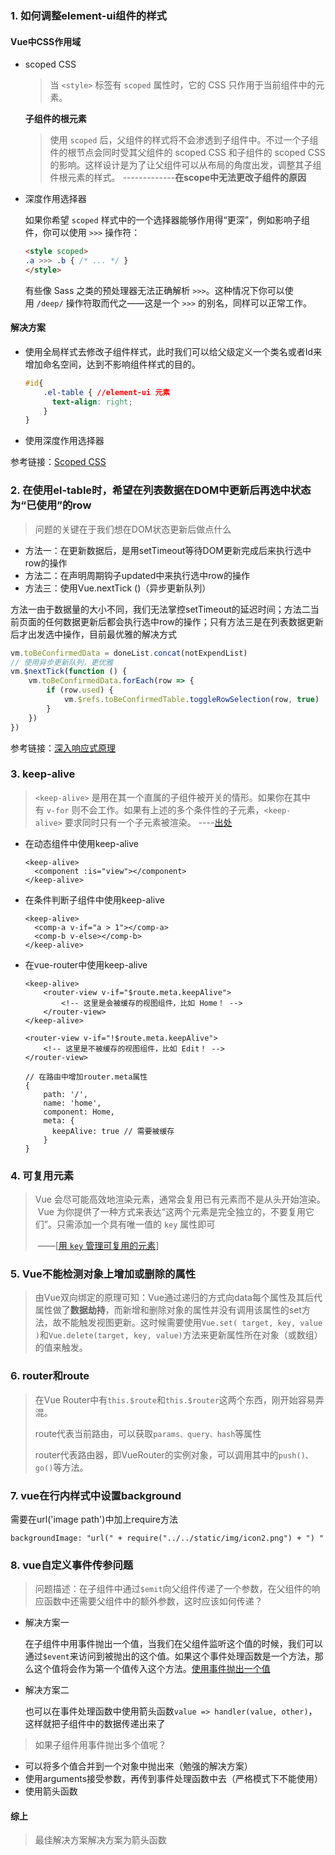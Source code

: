### 1. 如何调整element-ui组件的样式

#### Vue中CSS作用域

- scoped CSS

  > 当 `<style>` 标签有 `scoped` 属性时，它的 CSS 只作用于当前组件中的元素。 

  **子组件的根元素**

  > 使用 `scoped` 后，父组件的样式将不会渗透到子组件中。不过一个子组件的根节点会同时受其父组件的 scoped CSS 和子组件的 scoped CSS 的影响。这样设计是为了让父组件可以从布局的角度出发，调整其子组件根元素的样式。 -------------**在scope中无法更改子组件的原因**

- 深度作用选择器

  如果你希望 `scoped` 样式中的一个选择器能够作用得“更深”，例如影响子组件，你可以使用 `>>>` 操作符： 

  ```html
  <style scoped>
  .a >>> .b { /* ... */ }
  </style>
  ```

  有些像 Sass 之类的预处理器无法正确解析 `>>>`。这种情况下你可以使用 `/deep/` 操作符取而代之——这是一个 `>>>` 的别名，同样可以正常工作。

#### 解决方案

- 使用全局样式去修改子组件样式，此时我们可以给父级定义一个类名或者Id来增加命名空间，达到不影响组件样式的目的。 

  ```css
  #id{ 
      .el-table { //element-ui 元素
        text-align: right;
      }
  }
  ```

- 使用深度作用选择器

参考链接：[Scoped CSS](https://vue-loader.vuejs.org/zh/guide/scoped-css.html)



### 2. 在使用el-table时，希望在列表数据在DOM中更新后再选中状态为“已使用”的row

> 问题的关键在于我们想在DOM状态更新后做点什么

- 方法一：在更新数据后，是用setTimeout等待DOM更新完成后来执行选中row的操作
- 方法二：在声明周期钩子updated中来执行选中row的操作
- 方法三：使用Vue.nextTick ()（异步更新队列）

方法一由于数据量的大小不同，我们无法掌控setTimeout的延迟时间；方法二当前页面的任何数据更新后都会执行选中row的操作；只有方法三是在列表数据更新后才出发选中操作，目前最优雅的解决方式

```javascript
vm.toBeConfirmedData = doneList.concat(notExpendList)
// 使用异步更新队列，更优雅
vm.$nextTick(function () {
    vm.toBeConfirmedData.forEach(row => {
        if (row.used) {
            vm.$refs.toBeConfirmedTable.toggleRowSelection(row, true)
        }
    })
})
```

参考链接：[深入响应式原理](https://cn.vuejs.org/v2/guide/reactivity.html)

### 3. keep-alive

> `<keep-alive>` 是用在其一个直属的子组件被开关的情形。如果你在其中有 `v-for` 则不会工作。如果有上述的多个条件性的子元素，`<keep-alive>` 要求同时只有一个子元素被渲染。 ----[出处](https://cn.vuejs.org/v2/api/#keep-alive)

- 在动态组件中使用keep-alive

  ```vue
  <keep-alive>
    <component :is="view"></component>
  </keep-alive>
  ```

- 在条件判断子组件中使用keep-alive

  ```vue
  <keep-alive>
    <comp-a v-if="a > 1"></comp-a>
    <comp-b v-else></comp-b>
  </keep-alive>
  ```

- 在vue-router中使用keep-alive

  ```vue
  <keep-alive>
      <router-view v-if="$route.meta.keepAlive">
          <!-- 这里是会被缓存的视图组件，比如 Home！ -->
      </router-view>
  </keep-alive>
  
  <router-view v-if="!$route.meta.keepAlive">
      <!-- 这里是不被缓存的视图组件，比如 Edit！ -->
  </router-view>
  
  // 在路由中增加router.meta属性
  {
      path: '/',
      name: 'home',
      component: Home,
      meta: {
        keepAlive: true // 需要被缓存
      }
  }
  ```


### 4. 可复用元素

> Vue 会尽可能高效地渲染元素，通常会复用已有元素而不是从头开始渲染。  Vue 为你提供了一种方式来表达“这两个元素是完全独立的，不要复用它们”。只需添加一个具有唯一值的 `key` 属性即可 
>
> ​									——[[用 `key` 管理可复用的元素](https://cn.vuejs.org/v2/guide/conditional.html#%E7%94%A8-key-%E7%AE%A1%E7%90%86%E5%8F%AF%E5%A4%8D%E7%94%A8%E7%9A%84%E5%85%83%E7%B4%A0)]



 ### 5. Vue不能检测对象上增加或删除的属性

>由Vue双向绑定的原理可知：Vue通过递归的方式向data每个属性及其后代属性做了**数据劫持**，而新增和删除对象的属性并没有调用该属性的set方法，故不能触发视图更新。这时候需要使用`Vue.set( target, key, value )`和`Vue.delete(target, key, value)`方法来更新属性所在对象（或数组）的值来触发。



### 6. router和route

> 在Vue Router中有`this.$route`和`this.$router`这两个东西，刚开始容易弄混。
>
> route代表当前路由，可以获取`params、query、hash`等属性
>
> router代表路由器，即VueRouter的实例对象，可以调用其中的`push()、go()`等方法。

### 7. vue在行内样式中设置background

需要在url('image path')中加上require方法

`backgroundImage: "url(" + require("../../static/img/icon2.png") + ") "`

### 8.  vue自定义事件传参问题

> 问题描述：在子组件中通过`$emit`向父组件传递了一个参数，在父组件的响应函数中还需要父组件中的额外参数，这时应该如何传递？

- 解决方案一

  在子组件中用事件抛出一个值，当我们在父组件监听这个值的时候，我们可以通过`$event`来访问到被抛出的这个值。如果这个事件处理函数是一个方法，那么这个值将会作为第一个值传入这个方法。[使用事件抛出一个值](https://cn.vuejs.org/v2/guide/components.html#%E4%BD%BF%E7%94%A8%E4%BA%8B%E4%BB%B6%E6%8A%9B%E5%87%BA%E4%B8%80%E4%B8%AA%E5%80%BC)

- 解决方案二

  也可以在事件处理函数中使用箭头函数`value => handler(value, other)`，这样就把子组件中的数据传递出来了

> 如果子组件用事件抛出多个值呢？

- 可以将多个值合并到一个对象中抛出来（勉强的解决方案）
- 使用arguments接受参数，再传到事件处理函数中去（严格模式下不能使用）
- 使用箭头函数

#### 综上

> 最佳解决方案解决方案为箭头函数



